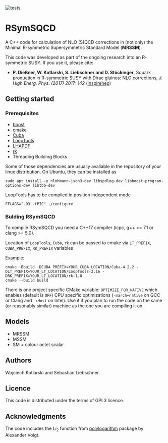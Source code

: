 ![tests](https://github.com/wkotlarski/RSymSQCD/actions/workflows/test.yml/badge.svg)

# RSymSQCD

A C++ code for calculation of NLO (S)QCD corrections in (not only) the Minimal R-symmetric Supersymmetric Standard Model (**MRSSM**).

This code was developed as part of the ongoing research into an R-symmetric SUSY.
If you use it, please cite:

* **P. Die&szlig;ner, W. Kotlarski, S. Liebschner and D. St&ouml;ckinger**, Squark production in R-symmetric SUSY with Dirac gluinos: NLO corrections, *J. High Energ. Phys. (2017) 2017: 142* ([inspirehep](https://inspirehep.net/literature/1610032))

## Getting started

### Prerequisites

* [boost](http://www.boost.org)
* [cmake](https://cmake.org)
* [Cuba](http://www.feynarts.de/cuba)
* [LoopTools](http://www.feynarts.de/looptools)
* [LHAPDF](https://lhapdf.hepforge.org)
* [rk](http://rk.hepforge.org)
* Threading Building Blocks

Some of those dependencies are usually avaliable in the repository of your linux distribution.
On Ubuntu, they can be installed as
```console
sudo apt install -y nlohmann-json3-dev libspdlog-dev libboost-program-options-dev libtbb-dev
```
LoopTools has to be compiled in position independent mode
```console
FFLAGS="-O3 -fPIC" ./configure
```

### Bulding RSymSQCD

To compile RSymSQCD you need a C++17 compiler (icpc, g++ >= 7.1 or clang >= 5.0).

Location of `LoopTools`, `Cuba`, `rk` can be passed to cmake via `LT_PREFIX`, `CUBA_PREFIX`, `RK_PREFIX` variables 

Example:
```console
cmake -Bbuild -DCUBA_PREFIX=YOUR_CUBA_LOCATION/Cuba-4.2.2 -DLT_PREFIX=YOUR_LT_LOCATION/LoopTools-2.16 -DRK_PREFIX=YOUR_LT_LOCATION/rk-1.8
cmake --build build
```

There is one project specific CMake variable: `OPTIMIZE_FOR_NATIVE` which enables (default is `OFF`) CPU specific optimizations (`-march=native` on GCC or Clang and `-xHost` on Intel).
Use it if you plan to run the code on the same (or reasonably similar) machine as the one you are compiling it on.


## Models

* MRSSM
* MSSM
* SM + colour octet scalar

## Authors
Wojciech Kotlarski and Sebastian Liebschner


## Licence
This code is distributed under the terms of GPL3 licence.

## Acknowledgments

The code includes the $Li_2$ function from [polylogarithm](https://github.com/Expander/polylogarithm) package by Alexander Voigt.
